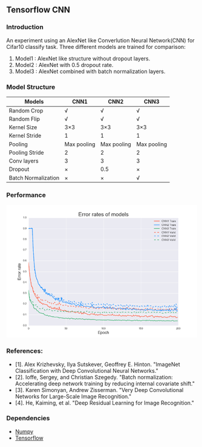 ## Tensorflow CNN

### Introduction

  An experiment using an AlexNet like Converlution Neural Network(CNN) for Cifar10 classify task. Three different models are trained for comparison:
  
1. Model1 : AlexNet like structure without dropout layers.
2. Model2 : AlexNet with 0.5 dropout rate.
3. Model3 : AlexNet combined with batch normalization layers.

### Model Structure

| Models              | CNN1        | CNN2        | CNN3        |
|---------------------|-------------|-------------|-------------|
| Random Crop         | √           | √           | √           |
| Random Flip         | √           | √           | √           |
| Kernel Size         | 3×3         | 3×3         | 3×3         |
| Kernel Stride       | 1           | 1           | 1           |
| Pooling             | Max pooling | Max pooling | Max pooling |
| Pooling Stride      | 2           | 2           | 2           |
| Conv layers         | 3           | 3           | 3           |
| Dropout             | ×           | 0.5         | ×           |
| Batch Normalization | ×           | ×           | √           |
  
### Performance

  ![Error rates](img/error_rates.png)

### References:

* [1]. Alex Krizhevsky, Ilya Sutskever, Geoffrey E. Hinton. "ImageNet Classification with Deep Convolutional Neural Networks."
* [2]. Ioffe, Sergey, and Christian Szegedy. "Batch normalization: Accelerating deep network training by reducing internal covariate shift."
* [3]. Karen Simonyan, Andrew Zisserman. "Very Deep Convolutional Networks for Large-Scale Image Recognition."
* [4]. He, Kaiming, et al. "Deep Residual Learning for Image Recognition."

### Dependencies

* [Numpy](http://www.numpy.org/)
* [Tensorflow](https://www.tensorflow.org/)
